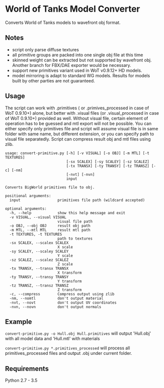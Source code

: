# World of Tanks Model Converter
Converts World of Tanks models to wavefront obj format.

## Notes
* script only parse diffuse textures
* all primitive groups are packed into one single obj file at this time
* skinned weight can be extracted but not supported by wavefront obj. Another branch for FBX/DAE exporter would be necessary.
* support new primitives variant used in WoT v0.9.12+ HD models. 
* model mirroring is adapt to standard WG models. Results for models built by other parties are not guaranteed.

## Usage
The script can work with .primitives ( or .primives_processed in case of WoT 0.9.10+) alone, but better with .visual files (or .visual_processed in case of WoT 0.9.10+) provided as well.
Without visual file, certain element of operation has to be guessed and mtl export will not be possible.
You can either specify only primitives file and script will assume visual file is in same folder with same name, but different extension, or you can specify path to visual file separatedly.
Script can compress result obj and mtl files using zlib.
```
usage: convert-primitive.py [-h] [-v VISUAL] [-o OBJ] [-m MTL] [-t TEXTURES]
                            [-sx SCALEX] [-sy SCALEY] [-sz SCALEZ]
                            [-tx TRANSX] [-ty TRANSY] [-tz TRANSZ] [-c] [-nm]
                            [-nvt] [-nvn]
                            input

Converts BigWorld primitives file to obj.

positional arguments:
  input                 primitives file path (wildcard accepted)

optional arguments:
  -h, --help            show this help message and exit
  -v VISUAL, --visual VISUAL
                        visual file path
  -o OBJ, --obj OBJ     result obj path
  -m MTL, --mtl MTL     result mtl path
  -t TEXTURES, -t TEXTURES
                        path to textures
  -sx SCALEX, --scalex SCALEX
                        X scale
  -sy SCALEY, --scaley SCALEY
                        Y scale
  -sz SCALEZ, --scalez SCALEZ
                        Z scale
  -tx TRANSX, --transx TRANSX
                        X transform
  -ty TRANSY, --transy TRANSY
                        Y transform
  -tz TRANSZ, --transz TRANSZ
                        Z transform
  -c, --compress        Compress output using zlib
  -nm, --nomtl          don't output material
  -nvt, --novt          don't output UV coordinates
  -nvn, --novn          don't output normals
```

## Example
```convert-primitive.py -o Hull.obj Hull.primitives```
will output 'Hull.obj' with all model data and 'Hull.mtl' with materials

```convert-primitive.py *.primitives_processed```
will process all primitives_processed files and output .obj under current folder.

## Requirements
Python 2.7 - 3.5
